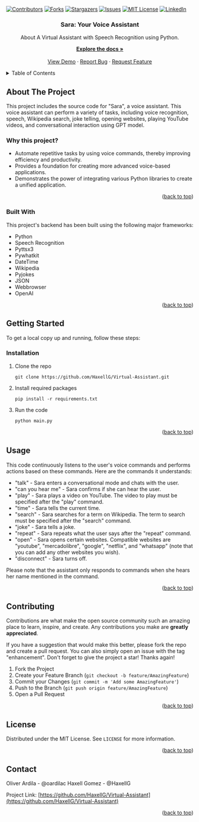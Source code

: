 <a name="readme-top"></a>
[![Contributors](https://shields.io/badge/Contributors-2-green)](https://github.com/HaxellG/Virtual-Assistant/graphs/contributors)
[![Forks](https://img.shields.io/github/forks/oardilac/ChatGPT-3.5-Django-React)](https://github.com/HaxellG/Virtual-Assistant/network/members)
[![Stargazers](https://img.shields.io/github/stars/oardilac/ChatGPT-3.5-Django-React)](https://github.com/HaxellG/Virtual-Assistant/stargazers)
[![Issues](https://img.shields.io/github/issues/oardilac/ChatGPT-3.5-Django-React)](https://github.com/HaxellG/Virtual-Assistant/issues)
[![MIT License](https://img.shields.io/github/license/oardilac/ChatGPT-3.5-Django-React)](https://github.com/HaxellG/Virtual-Assistant/blob/main/LICENSE)
[![LinkedIn](https://img.shields.io/badge/-LinkedIn-black.svg?style=flat-square&logo=linkedin&colorB=555)](https://www.linkedin.com/in/oardilac/)
<br />
<div align="center">
    <h3 align="center">Sara: Your Voice Assistant</h3>

   <p align="center">
   About
A Virtual Assistant with Speech Recognition using Python.
    <br />

  <p align="center">
    <a href="https://github.com/HaxellG/Virtual-Assistant/"><strong>Explore the docs »</strong></a>
    <br />
    <br />
    <a href="https://github.com/HaxellG/Virtual-Assistant/">View Demo</a>
    ·
    <a href="https://github.com/HaxellG/Virtual-Assistant/issues">Report Bug</a>
    ·
    <a href="https://github.com/HaxellG/Virtual-Assistant/issues">Request Feature</a>
  </p>
</div>


<!-- TABLE OF CONTENTS -->
<details>
  <summary>Table of Contents</summary>
  <ol>
    <li>
      <a href="#about-the-project">About The Project</a>
      <ul>
        <li><a href="#built-with">Built With</a></li>
      </ul>
    </li>
    <li>
      <a href="#getting-started">Getting Started</a>
      <ul>
        <li><a href="#prerequisites">Prerequisites</a></li>
        <li><a href="#installation">Installation</a></li>
      </ul>
    </li>
    <li><a href="#usage">Usage</a></li>
    <li><a href="#roadmap">Roadmap</a></li>
    <li><a href="#contributing">Contributing</a></li>
    <li><a href="#license">License</a></li>
    <li><a href="#contact">Contact</a></li>
    <li><a href="#acknowledgments">Acknowledgments</a></li>
  </ol>
</details>

<!-- ABOUT THE PROJECT -->
## About The Project

This project includes the source code for "Sara", a voice assistant. This voice assistant can perform a variety of tasks, including voice recognition, speech, Wikipedia search, joke telling, opening websites, playing YouTube videos, and conversational interaction using GPT model.

### Why this project?
* Automate repetitive tasks by using voice commands, thereby improving efficiency and productivity.
* Provides a foundation for creating more advanced voice-based applications.
* Demonstrates the power of integrating various Python libraries to create a unified application.

<p align="right">(<a href="#readme-top">back to top</a>)</p>

### Built With

This project's backend has been built using the following major frameworks:

* Python
* Speech Recognition
* Pyttsx3
* Pywhatkit
* DateTime
* Wikipedia
* Pyjokes
* JSON
* Webbrowser
* OpenAI

<p align="right">(<a href="#readme-top">back to top</a>)</p>

<!-- GETTING STARTED -->
## Getting Started

To get a local copy up and running, follow these steps:

### Installation

1. Clone the repo

    ```
    git clone https://github.com/HaxellG/Virtual-Assistant.git
    ```

2. Install required packages

    ```
    pip install -r requirements.txt
    ```

3. Run the code
   ```
   python main.py
   ```

<p align="right">(<a href="#readme-top">back to top</a>)</p>

<!-- USAGE EXAMPLES -->
## Usage

This code continuously listens to the user's voice commands and performs actions based on these commands. Here are the commands it understands:

* "talk" - Sara enters a conversational mode and chats with the user.
* "can you hear me" - Sara confirms if she can hear the user.
* "play" - Sara plays a video on YouTube. The video to play must be specified after the "play" command.
* "time" - Sara tells the current time.
* "search" - Sara searches for a term on Wikipedia. The term to search must be specified after the "search" command.
* "joke" - Sara tells a joke.
* "repeat" - Sara repeats what the user says after the "repeat" command.
* "open" - Sara opens certain websites. Compatible websites are "youtube", "mercadolibre", "google", "netflix", and "whatsapp" (note that you can add any other websites you wish).
* "disconnect" - Sara turns off.

Please note that the assistant only responds to commands when she hears her name mentioned in the command. 

<p align="right">(<a href="#readme-top">back to top</a>)</p>


<!-- CONTRIBUTING -->
## Contributing

Contributions are what make the open source community such an amazing place to learn, inspire, and create. Any contributions you make are **greatly appreciated**.

If you have a suggestion that would make this better, please fork the repo and create a pull request. You can also simply open an issue with the tag "enhancement".
Don't forget to give the project a star! Thanks again!

1. Fork the Project
2. Create your Feature Branch (`git checkout -b feature/AmazingFeature`)
3. Commit your Changes (`git commit -m 'Add some AmazingFeature'`)
4. Push to the Branch (`git push origin feature/AmazingFeature`)
5. Open a Pull Request

<p align="right">(<a href="#readme-top">back to top</a>)</p>

<!-- LICENSE -->
## License
Distributed under the MIT License. See `LICENSE` for more information.

<p align="right">(<a href="#readme-top">back to top</a>)</p>


<!-- CONTACT -->
## Contact

Oliver Ardila - @oardilac
Haxell Gomez - @HaxellG

Project Link: [https://github.com/HaxellG/Virtual-Assistant](https://github.com/HaxellG/Virtual-Assistant)

<p align="right">(<a href="#readme-top">back to top</a>)</p>
